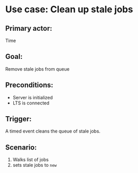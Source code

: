 # Use case: Clean up stale jobs

## Primary actor:

Time

## Goal:

Remove stale jobs from queue

## Preconditions:

* Server is initialized
* LTS is connected

## Trigger:

A timed event cleans the queue of stale jobs.

## Scenario:

1) Walks list of jobs
2) sets stale jobs to `new`